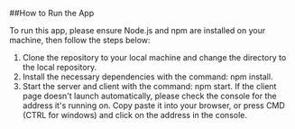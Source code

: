 ##How to Run the App

To run this app, please ensure Node.js and npm are installed on your machine, then follow the steps below:

1. Clone the repository to your local machine and change the directory to the local repository.
2. Install the necessary dependencies with the command: npm install.
3. Start the server and client with the command: npm start. If the client page doesn't launch automatically, please check the console for the address it's running on. Copy paste it into your browser, or press CMD (CTRL for windows) and click on the address in the console.
